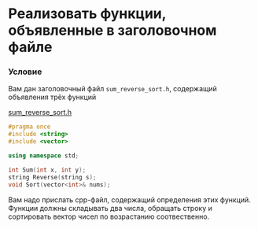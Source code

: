 # Реализовать функции, объявленные в заголовочном файле

### Условие

Вам дан заголовочный файл `sum_reverse_sort.h`, содержащий объявления трёх функций

[sum_reverse_sort.h](source/sum_reverse_sort.h)

```c++
#pragma once
#include <string>
#include <vector>

using namespace std;

int Sum(int x, int y);
string Reverse(string s);
void Sort(vector<int>& nums);
```

Вам надо прислать cpp-файл, содержащий определения этих функций. 
Функции должны складывать два числа, обращать строку и сортировать вектор чисел по возрастанию соотвественно.